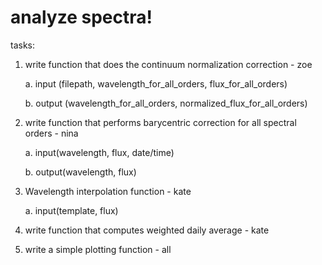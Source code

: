 # analyze spectra!

tasks:
1. write function that does the continuum normalization correction - zoe
   
   a. input (filepath, wavelength_for_all_orders, flux_for_all_orders)
   
   b. output (wavelength_for_all_orders, normalized_flux_for_all_orders)

3. write function that performs barycentric correction for all spectral orders - nina

   a. input(wavelength, flux, date/time)

   b. output(wavelength, flux)

5. Wavelength interpolation function - kate

   a. input(template, flux)

6. write function that computes weighted daily average - kate

7. write a simple plotting function - all
